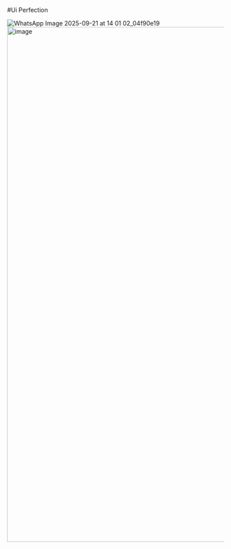 #Ui Perfection

![WhatsApp Image 2025-09-21 at 14 01 02_04f90e19](https://github.com/user-attachments/assets/9fd7f7dc-8b76-4dba-8b40-ca72b1de6d20) <img width="540" height="1196" alt="image" src="https://github.com/user-attachments/assets/57a08b16-9504-48e4-ae63-2412fce19349" />

